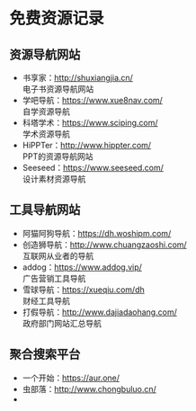 # 免费资源记录
## 资源导航网站
* 书享家：http://shuxiangjia.cn/  
电子书资源导航网站
* 学吧导航：https://www.xue8nav.com/  
自学资源导航
* 科塔学术：https://www.sciping.com/  
学术资源导航
* HiPPTer：http://www.hippter.com/  
PPT的资源导航网站
* Seeseed：https://www.seeseed.com/  
设计素材资源导航
## 工具导航网站
* 阿猫阿狗导航：https://dh.woshipm.com/    
* 创造狮导航：http://www.chuangzaoshi.com/  
互联网从业者的导航
* addog：https://www.addog.vip/  
广告营销工具导航
* 雪球导航：https://xueqiu.com/dh  
财经工具导航
* 打假导航：http://www.dajiadaohang.com/  
政府部门网站汇总导航
## 聚合搜索平台
* 一个开始：https://aur.one/  
* 虫部落：http://www.chongbuluo.cn/
* 
